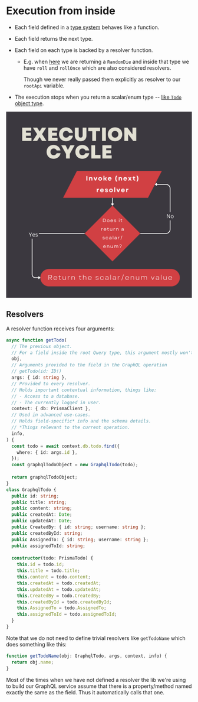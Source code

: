 # Execution from inside

- Each field defined in a [type system](./glossary.md#typeSystemDefinitionInGraphql) behaves like a function.
- Each field returns the next type.
- Each field on each type is backed by a resolver function.

  - E.g. when [here](https://github.com/kasir-barati/graphql/blob/63439cd4029023736636e039a1ddea2686b974b3/apps/scalar-types/src/main.ts#L30) we are returning a `RandomDie` and inside that type we have `roll` and `rollOnce` which are also considered resolvers.

    Though we never really passed them explicitly as resolver to our `rootApi` variable.

- The execution stops when you return a scalar/enum type -- [like `Todo` object type](https://github.com/kasir-barati/graphql/blob/63439cd4029023736636e039a1ddea2686b974b3/apps/todo-backend/src/schema.ts#L10-L20).

![Execution flowchart](./assets/execution-cycle.png)

## Resolvers

A resolver function receives four arguments:

```ts
async function getTodo(
  // The previous object.
  // For a field inside the root Query type, this argument mostly won't be used.
  obj,
  // Arguments provided to the field in the GraphQL operation
  // getTodo(id: ID!)
  args: { id: string },
  // Provided to every resolver.
  // Holds important contextual information, things like:
  // - Access to a database.
  // - The currently logged in user.
  context: { db: PrismaClient },
  // Used in advanced use-cases.
  // Holds field-specific* info and the schema details.
  // *Things relevant to the current operation.
  info,
) {
  const todo = await context.db.todo.find({
    where: { id: args.id },
  });
  const graphqlTodoObject = new GraphqlTodo(todo);

  return graphqlTodoObject;
}
class GraphqlTodo {
  public id: string;
  public title: string;
  public content: string;
  public createdAt: Date;
  public updatedAt: Date;
  public CreatedBy: { id: string; username: string };
  public createdById: string;
  public AssignedTo: { id: string; username: string };
  public assignedToId: string;

  constructor(todo: PrismaTodo) {
    this.id = todo.id;
    this.title = todo.title;
    this.content = todo.content;
    this.createdAt = todo.createdAt;
    this.updatedAt = todo.updatedAt;
    this.CreatedBy = todo.CreatedBy;
    this.createdById = todo.createdById;
    this.AssignedTo = todo.AssignedTo;
    this.assignedToId = todo.assignedToId;
  }
}
```

Note that we do not need to define trivial resolvers like `getTodoName` which does something like this:

```ts
function getTodoName(obj: GraphqlTodo, args, context, info) {
  return obj.name;
}
```

Most of the times when we have not defined a resolver the lib we're using to build our GraphQL service assume that there is a property/method named exactly the same as the field. Thus it automatically calls that one.
